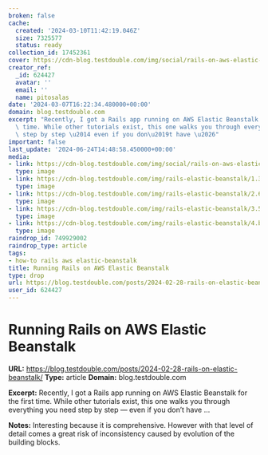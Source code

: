 ```yaml
---
broken: false
cache:
  created: '2024-03-10T11:42:19.046Z'
  size: 7325577
  status: ready
collection_id: 17452361
cover: https://cdn-blog.testdouble.com/img/social/rails-on-aws-elastic-beanstalk.9798148c6be65e80e1e5e4eba28c71602b88798e131757038f26f3dd849bddb2.png
creator_ref:
  _id: 624427
  avatar: ''
  email: ''
  name: pitosalas
date: '2024-03-07T16:22:34.480000+00:00'
domain: blog.testdouble.com
excerpt: "Recently, I got a Rails app running on AWS Elastic Beanstalk for the first\
  \ time. While other tutorials exist, this one walks you through everything you need\
  \ step by step \u2014 even if you don\u2019t have \u2026"
important: false
last_update: '2024-06-24T14:48:58.450000+00:00'
media:
- link: https://cdn-blog.testdouble.com/img/social/rails-on-aws-elastic-beanstalk.9798148c6be65e80e1e5e4eba28c71602b88798e131757038f26f3dd849bddb2.png
  type: image
- link: https://cdn-blog.testdouble.com/img/rails-elastic-beanstalk/1.3acef276d9f320fc4509a1e30f1c63563dfe21bdc7ec9a963268d59490f703db.png
  type: image
- link: https://cdn-blog.testdouble.com/img/rails-elastic-beanstalk/2.6b9178519e5be4018517f5466bf4240d5f5ad9537b3de0bcb476232ce6b4c3e3.png
  type: image
- link: https://cdn-blog.testdouble.com/img/rails-elastic-beanstalk/3.5329276fca3339ebf04b070140ed8569b34cf4a9be879fc17b863feb0ca25962.png
  type: image
- link: https://cdn-blog.testdouble.com/img/rails-elastic-beanstalk/4.b9570db9ec47fbc7af4f62f53a2a64f9afd964abb1287d367e88241fde1f0f1c.png
  type: image
raindrop_id: 749929002
raindrop_type: article
tags:
- how-to rails aws elastic-beanstalk
title: Running Rails on AWS Elastic Beanstalk
type: drop
url: https://blog.testdouble.com/posts/2024-02-28-rails-on-elastic-beanstalk/
user_id: 624427
---
```


# Running Rails on AWS Elastic Beanstalk

**URL:** https://blog.testdouble.com/posts/2024-02-28-rails-on-elastic-beanstalk/
**Type:** article
**Domain:** blog.testdouble.com

**Excerpt:** Recently, I got a Rails app running on AWS Elastic Beanstalk for the first time. While other tutorials exist, this one walks you through everything you need step by step — even if you don’t have …

**Notes:**
Interesting because it is comprehensive. However with that level of detail comes a great risk of inconsistency caused by evolution of the building blocks. 

